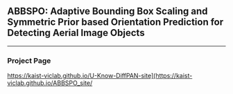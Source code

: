 ## ABBSPO: Adaptive Bounding Box Scaling and Symmetric Prior based Orientation Prediction for Detecting Aerial Image Objects

---

### Project Page
https://kaist-viclab.github.io/U-Know-DiffPAN-site](https://kaist-viclab.github.io/ABBSPO_site/
